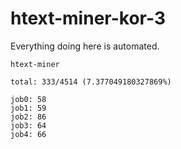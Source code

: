 # htext-miner-kor-3

Everything doing here is automated.

```
htext-miner

total: 333/4514 (7.377049180327869%)

job0: 58
job1: 59
job2: 86
job3: 64
job4: 66
```